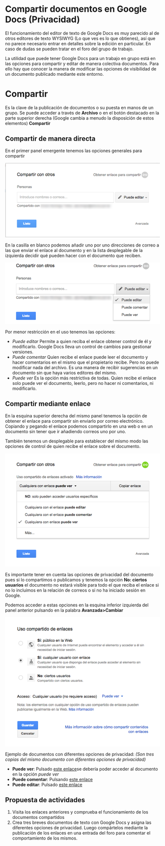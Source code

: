 # Compartir documentos en Google Docs (Privacidad)

El funcionamiento del editor de texto de Google Docs es muy parecido al de otros editores de texto WYSIWYG (Lo que ves es lo que obtienes), así que no parece necesario entrar en detalles sobre la edición en particular. En caso de dudas se pueden tratar en el foro del grupo de trabajo. 

La utilidad que puede tener Google Docs para un trabajo en grupo está en las opciones para compartir y editar de manera colectiva documentos. Para ello hay que conocer la manera de modificar las opciones de visibilidad de un documento publicado mediante este entorno. 

# Compartir

Es la clave de la publicación de documentos o su puesta en manos de un grupo. Se puede acceder a través de **Archivo** o en el botón destacado en la parte superior derecha (Google cambia a menudo la disposición de estos elementos) **Compartir**

## Compartir de manera directa

En el primer panel emergente tenemos las opciones generales para compartir

![Pantalla 1](Docs_compartir_01.png)

En la casilla en blanco podemos añadir uno por uno direcciones de correo a las que enviar el enlace al documento y en la lista desplegable de la izquierda decidir qué pueden hacer con el documento que reciben. 

![Desplegable](Docs_compartir_02.png)

Por menor restricción en el uso tenemos las opciones: 

- *Puede editar* Permite a quien reciba el enlace obtener control de él y modificarlo. Google Docs lleva un control de cambios para gestionar versiones. 
- *Puede comentar* Quien recibe el enlace puede leer el documento y hacer comentarios en el mismo que el propietario recibe. Pero no puede modificar nada del archivo. Es una manera de recibir sugerencias en un documento sin que haya varios editores del mismo. 
- *Puede ver* Es la opción más restrictiva de todas. Quien recibe el enlace solo puede ver el documento, leerlo, pero no hacer ni comentarios, ni modificarlo. 

## Compartir mediante enlace

En la esquina superior derecha del mismo panel tenemos la opción de obtener el enlace para compartir sin enviarlo por correo electrónico. Copiando y pegando el enlace podemos compartirlo en una web o en un documento sin tener que ir añadiendo correos uno por uno. 

También tenemos un desplegable para establecer del mismo modo las opciones de control de quien recibe el enlace sobre el documento. 

![Desplegable](Docs_compartir_02b.png)

Es importante tener en cuenta las opciones de privacidad del documento pues si lo compartimos o publicamos y tenemos la opción **No: ciertos usuarios** el documento no estará visible para todo el que reciba el enlace si no lo incluimos en la relación de correos o si no ha iniciado sesión en Google. 

Podemos acceder a estas opciones en la esquina inferior izquierda del panel anterior pulsando en la palabra **Avanzada>Cambiar**

![Privacidad](Docs_compartir_02c.png)

Ejemplo de documentos con diferentes opciones de privacidad: *(Son tres copias del mismo documento con diferentes opciones de privacidad)*

- **Puede ver**: Pulsado [este enlace](https://docs.google.com/document/d/1MIUg6OMBW0_SoGdxLIxrAilZdHEmfx-7XzAb2em3TX8/edit?usp=sharing)se debería poder acceder al documento en la opción *puede ver*
- **Puede comentar**: Pulsando [este enlace](https://docs.google.com/document/d/1F1G0XiM3jxvrbuVx8a_0FPVVPRTgFFD86jmVGr9hY78/edit?usp=sharing)
- **Puede editar**: Pulsado [este enlace](https://docs.google.com/document/d/1jNLbicT8B3_zOT0NyqK9Sgn5_SCBMNEROdpf4JH4AqU/edit?usp=sharing)

## Propuesta de actividades
1. Visita los enlaces anteriores y comprueba el funcionamiento de los documentos compartidos
2. Crea tres breves documentos de texto con Google Docs y asigna las diferentes opciones de privacidad. Luego compártelos mediante la publicación de los enlaces en una entrada del foro para comentar el comportamiento de los mismos. 
